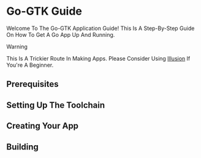 # Go-GTK Guide

Welcome To The Go-GTK Application Guide! This Is A Step-By-Step Guide On How To Get A Go App Up And Running.

> [!WARNING]
> This Is A Trickier Route In Making Apps. Please Consider Using [Illusion](/Illusion-Guide.md) If You're A Beginner.

## Prerequisites

## Setting Up The Toolchain

## Creating Your App

## Building